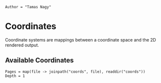 ```@meta
Author = "Tamas Nagy"
```

# Coordinates

Coordinate systems are mappings between a coordinate space and the 2D rendered output.

## Available Coordinates

```@contents
Pages = map(file -> joinpath("coords", file), readdir("coords"))
Depth = 1
```
